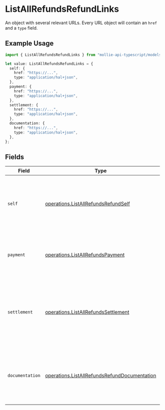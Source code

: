 # ListAllRefundsRefundLinks

An object with several relevant URLs. Every URL object will contain an `href` and a `type` field.

## Example Usage

```typescript
import { ListAllRefundsRefundLinks } from "mollie-api-typescript/models/operations";

let value: ListAllRefundsRefundLinks = {
  self: {
    href: "https://...",
    type: "application/hal+json",
  },
  payment: {
    href: "https://...",
    type: "application/hal+json",
  },
  settlement: {
    href: "https://...",
    type: "application/hal+json",
  },
  documentation: {
    href: "https://...",
    type: "application/hal+json",
  },
};
```

## Fields

| Field                                                                                                                       | Type                                                                                                                        | Required                                                                                                                    | Description                                                                                                                 |
| --------------------------------------------------------------------------------------------------------------------------- | --------------------------------------------------------------------------------------------------------------------------- | --------------------------------------------------------------------------------------------------------------------------- | --------------------------------------------------------------------------------------------------------------------------- |
| `self`                                                                                                                      | [operations.ListAllRefundsRefundSelf](../../models/operations/listallrefundsrefundself.md)                                  | :heavy_minus_sign:                                                                                                          | In v2 endpoints, URLs are commonly represented as objects with an `href` and `type` field.                                  |
| `payment`                                                                                                                   | [operations.ListAllRefundsPayment](../../models/operations/listallrefundspayment.md)                                        | :heavy_minus_sign:                                                                                                          | The API resource URL of the [payment](get-payment) that this refund belongs to.                                             |
| `settlement`                                                                                                                | [operations.ListAllRefundsSettlement](../../models/operations/listallrefundssettlement.md)                                  | :heavy_minus_sign:                                                                                                          | The API resource URL of the [settlement](get-settlement) this refund has been settled with. Not present if not<br/>yet settled. |
| `documentation`                                                                                                             | [operations.ListAllRefundsRefundDocumentation](../../models/operations/listallrefundsrefunddocumentation.md)                | :heavy_minus_sign:                                                                                                          | In v2 endpoints, URLs are commonly represented as objects with an `href` and `type` field.                                  |